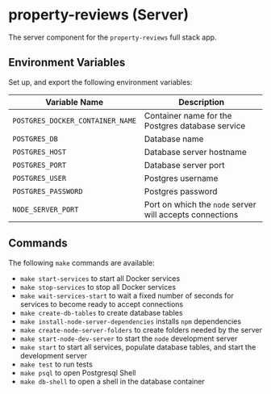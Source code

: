 # property-reviews (Server)

The server component for the `property-reviews` full stack app.

## Environment Variables

Set up, and export the following environment variables:

| Variable Name                    | Description                                              |
| -------------------------------- | -------------------------------------------------------- |
| `POSTGRES_DOCKER_CONTAINER_NAME` | Container name for the Postgres database service         |
| `POSTGRES_DB`                    | Database name                                            |
| `POSTGRES_HOST`                  | Database server hostname                                 |
| `POSTGRES_PORT`                  | Database server port                                     |
| `POSTGRES_USER`                  | Postgres username                                        |
| `POSTGRES_PASSWORD`              | Postgres password                                        |
| `NODE_SERVER_PORT`               | Port on which the `node` server will accepts connections |

## Commands

The following `make` commands are available:

- `make start-services` to start all Docker services
- `make stop-services` to stop all Docker services
- `make wait-services-start` to wait a fixed number of seconds for services to become ready to accept connections
- `make create-db-tables` to create database tables
- `make install-node-server-dependencies` installs `npm` dependencies
- `make create-node-server-folders` to create folders needed by the server
- `make start-node-dev-server` to start the `node` development server
- `make start` to start all services, populate database tables, and start the development server
- `make test` to run tests
- `make psql` to open Postgresql Shell
- `make db-shell` to open a shell in the database container
